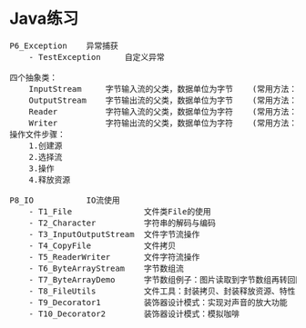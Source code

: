 <h1>Java练习</h1>

<pre>
P6_Exception    异常捕获
    - TestException     自定义异常

四个抽象类：
    InputStream     字节输入流的父类，数据单位为字节    (常用方法：read、close)
    OutputStream    字节输出流的父类，数据单位为字节    (常用方法：write、flush、close)
    Reader          字符输入流的父类，数据单位为字符    (常用方法：read、close)
    Writer          字符输出流的父类，数据单位为字符    (常用方法：write、flush、close)
操作文件步骤：
    1.创建源
    2.选择流
    3.操作
    4.释放资源

P8_IO           IO流使用
    - T1_File               文件类File的使用
    - T2_Character          字符串的解码与编码
    - T3_InputOutputStream  文件字节流操作
    - T4_CopyFile           文件拷贝
    - T5_ReaderWriter       文件字符流操作
    - T6_ByteArrayStream    字节数组流
    - T7_ByteArrayDemo      字节数组例子：图片读取到字节数组再转回图片
    - T8_FileUtils          文件工具：封装拷贝、封装释放资源、特性：释放资源 try...with...resource
    - T9_Decorator1         装饰器设计模式：实现对声音的放大功能
    - T10_Decorator2        装饰器设计模式：模拟咖啡

</pre>